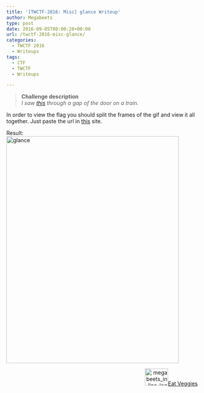 ```yaml
---
title: '[TWCTF-2016: Misc] glance Writeup'
author: Megabeets
type: post
date: 2016-09-05T00:00:28+00:00
url: /twctf-2016-misc-glance/
categories:
  - TWCTF 2016
  - Writeups
tags:
  - CTF
  - TWCTF
  - Writeups

---
```

> **Challenge description**  
> _I saw [this][1] through a gap of the door on a train._

In order to view the flag you should split the frames of the gif and view it all together. Just paste the url in [this][2] site.

Result:  
<img data-attachment-id="227" data-permalink="https://www.megabeets.net/twctf-2016-misc-glance/glance/#main" data-orig-file="http://www.megabeets.net/uploads/glance.png" data-orig-size="454,598" data-comments-opened="1" data-image-meta="{&quot;aperture&quot;:&quot;0&quot;,&quot;credit&quot;:&quot;&quot;,&quot;camera&quot;:&quot;&quot;,&quot;caption&quot;:&quot;&quot;,&quot;created_timestamp&quot;:&quot;0&quot;,&quot;copyright&quot;:&quot;&quot;,&quot;focal_length&quot;:&quot;0&quot;,&quot;iso&quot;:&quot;0&quot;,&quot;shutter_speed&quot;:&quot;0&quot;,&quot;title&quot;:&quot;&quot;,&quot;orientation&quot;:&quot;0&quot;}" data-image-title="glance" data-image-description="" data-image-caption="" data-medium-file="http://www.megabeets.net/uploads/glance-228x300.png" data-large-file="http://www.megabeets.net/uploads/glance.png" decoding="async" loading="lazy" class="alignnone size-full wp-image-227" src="http://megabeets.net/uploads/glance.png" alt="glance" width="454" height="598" srcset="https://www.megabeets.net/uploads/glance.png 454w, https://www.megabeets.net/uploads/glance-114x150.png 114w, https://www.megabeets.net/uploads/glance-228x300.png 228w" sizes="(max-width: 454px) 100vw, 454px" /> 

<div class="nf-post-footer">
  <p style="text-align: right">
    <a href="https://www.megabeets.net/about.html#vegan"><img class="wp-image-149 alignnone" src="https://www.megabeets.net/uploads/megabeets_inline_logo.png" alt="megabeets_inline_logo" width="61" height="45" />Eat Veggies</a>
  </p>
</div>

 [1]: https://twctf7qygt6ujk.azureedge.net/uploads/glance.gif-994bd85cd3c2f37c1cd1d520a506abbbe459ac7dc2fedd39bf04c99a04abcb9f
 [2]: http://ezgif.com/split